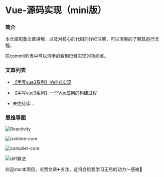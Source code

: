 # Vue-源码实现（mini版）

### 简介

本仓库配备文章讲解，以及对核心的代码的详细注解，可以清晰的了解其运行流程。

在commit列表中可以清晰的看到已经实现的功能点。

### 文章列表

- [【手写vue3系列】响应式实现](https://juejin.cn/post/7028613132339642382)

- [【手写vue3系列】一个Vue应用的构建过程](https://juejin.cn/post/7030238460476653582)

- 未完待续...

### 思维导图

![Reactivity](https://cdn.jsdelivr.net/gh/Merlin218/image-storage/picGo/202205172202832.png)

![runtime-core](https://cdn.jsdelivr.net/gh/Merlin218/image-storage/picGo/202205182105557.png)

![compiler-core](https://cdn.jsdelivr.net/gh/Merlin218/image-storage/picGo/202205162004088.png)

![diff算法](https://cdn.jsdelivr.net/gh/Merlin218/image-storage/picGo/202205162015422.png)

欢迎star本项目，点赞文章➕关注，这将会给我学习无尽的动力～感谢🙏

